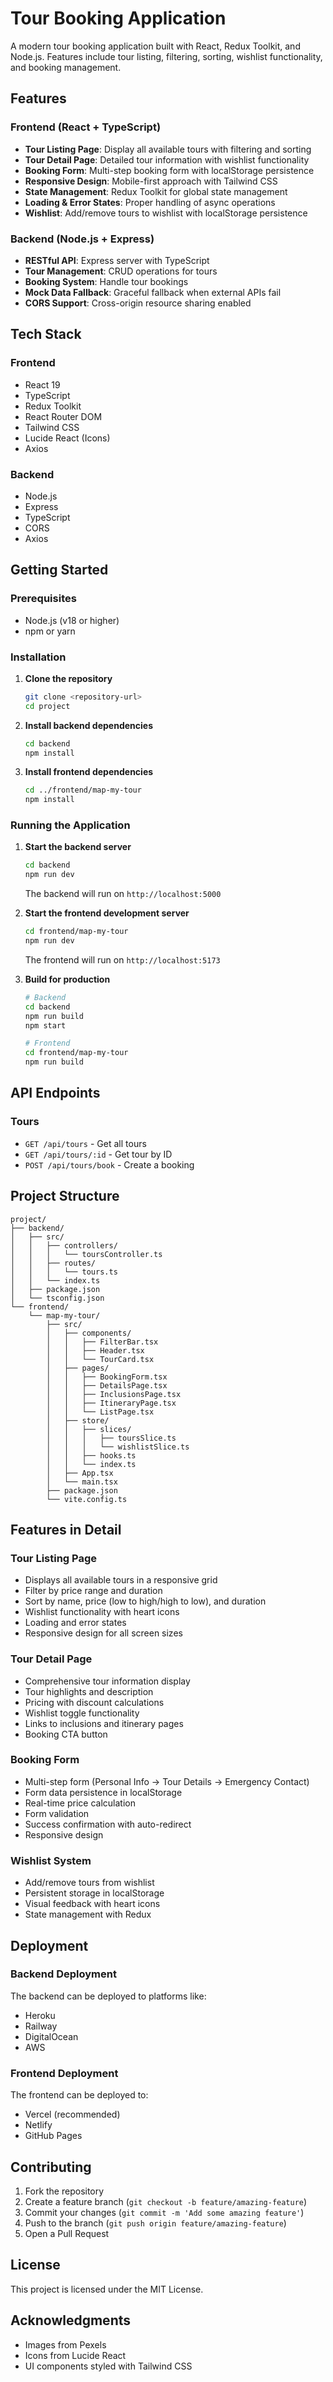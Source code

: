 # Tour Booking Application

A modern tour booking application built with React, Redux Toolkit, and Node.js. Features include tour listing, filtering, sorting, wishlist functionality, and booking management.

## Features

### Frontend (React + TypeScript)
- **Tour Listing Page**: Display all available tours with filtering and sorting
- **Tour Detail Page**: Detailed tour information with wishlist functionality
- **Booking Form**: Multi-step booking form with localStorage persistence
- **Responsive Design**: Mobile-first approach with Tailwind CSS
- **State Management**: Redux Toolkit for global state management
- **Loading & Error States**: Proper handling of async operations
- **Wishlist**: Add/remove tours to wishlist with localStorage persistence

### Backend (Node.js + Express)
- **RESTful API**: Express server with TypeScript
- **Tour Management**: CRUD operations for tours
- **Booking System**: Handle tour bookings
- **Mock Data Fallback**: Graceful fallback when external APIs fail
- **CORS Support**: Cross-origin resource sharing enabled

## Tech Stack

### Frontend
- React 19
- TypeScript
- Redux Toolkit
- React Router DOM
- Tailwind CSS
- Lucide React (Icons)
- Axios

### Backend
- Node.js
- Express
- TypeScript
- CORS
- Axios

## Getting Started

### Prerequisites
- Node.js (v18 or higher)
- npm or yarn

### Installation

1. **Clone the repository**
   ```bash
   git clone <repository-url>
   cd project
   ```

2. **Install backend dependencies**
   ```bash
   cd backend
   npm install
   ```

3. **Install frontend dependencies**
   ```bash
   cd ../frontend/map-my-tour
   npm install
   ```

### Running the Application

1. **Start the backend server**
   ```bash
   cd backend
   npm run dev
   ```
   The backend will run on `http://localhost:5000`

2. **Start the frontend development server**
   ```bash
   cd frontend/map-my-tour
   npm run dev
   ```
   The frontend will run on `http://localhost:5173`

3. **Build for production**
   ```bash
   # Backend
   cd backend
   npm run build
   npm start

   # Frontend
   cd frontend/map-my-tour
   npm run build
   ```

## API Endpoints

### Tours
- `GET /api/tours` - Get all tours
- `GET /api/tours/:id` - Get tour by ID
- `POST /api/tours/book` - Create a booking

## Project Structure

```
project/
├── backend/
│   ├── src/
│   │   ├── controllers/
│   │   │   └── toursController.ts
│   │   ├── routes/
│   │   │   └── tours.ts
│   │   └── index.ts
│   ├── package.json
│   └── tsconfig.json
└── frontend/
    └── map-my-tour/
        ├── src/
        │   ├── components/
        │   │   ├── FilterBar.tsx
        │   │   ├── Header.tsx
        │   │   └── TourCard.tsx
        │   ├── pages/
        │   │   ├── BookingForm.tsx
        │   │   ├── DetailsPage.tsx
        │   │   ├── InclusionsPage.tsx
        │   │   ├── ItineraryPage.tsx
        │   │   └── ListPage.tsx
        │   ├── store/
        │   │   ├── slices/
        │   │   │   ├── toursSlice.ts
        │   │   │   └── wishlistSlice.ts
        │   │   ├── hooks.ts
        │   │   └── index.ts
        │   ├── App.tsx
        │   └── main.tsx
        ├── package.json
        └── vite.config.ts
```

## Features in Detail

### Tour Listing Page
- Displays all available tours in a responsive grid
- Filter by price range and duration
- Sort by name, price (low to high/high to low), and duration
- Wishlist functionality with heart icons
- Loading and error states
- Responsive design for all screen sizes

### Tour Detail Page
- Comprehensive tour information display
- Tour highlights and description
- Pricing with discount calculations
- Wishlist toggle functionality
- Links to inclusions and itinerary pages
- Booking CTA button

### Booking Form
- Multi-step form (Personal Info → Tour Details → Emergency Contact)
- Form data persistence in localStorage
- Real-time price calculation
- Form validation
- Success confirmation with auto-redirect
- Responsive design

### Wishlist System
- Add/remove tours from wishlist
- Persistent storage in localStorage
- Visual feedback with heart icons
- State management with Redux

## Deployment

### Backend Deployment
The backend can be deployed to platforms like:
- Heroku
- Railway
- DigitalOcean
- AWS

### Frontend Deployment
The frontend can be deployed to:
- Vercel (recommended)
- Netlify
- GitHub Pages

## Contributing

1. Fork the repository
2. Create a feature branch (`git checkout -b feature/amazing-feature`)
3. Commit your changes (`git commit -m 'Add some amazing feature'`)
4. Push to the branch (`git push origin feature/amazing-feature`)
5. Open a Pull Request

## License

This project is licensed under the MIT License.

## Acknowledgments

- Images from Pexels
- Icons from Lucide React
- UI components styled with Tailwind CSS
